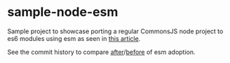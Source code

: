 # sample-node-esm

Sample project to showcase porting a regular CommonsJS node project to es6 modules using esm
as seen in [this article](https://sombriks.com.br/#/blog/0015-es6-modules-on-backend.md).

See the commit history to compare [after](https://github.com/sombriks/sample-node-esm/blob/e2d7e4e078b4e553e72414df14875d7fbdcc386b/app/main.js)/[before](https://github.com/sombriks/sample-node-esm/blob/bc604bcbe1d086676fe85e32517910601614b196/app/main.js) of esm adoption.
